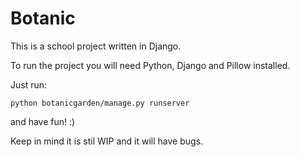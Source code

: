 # Botanic

This is a school project written in Django.

To run the project you will need Python, Django and Pillow installed.

Just run:
```
python botanicgarden/manage.py runserver
```
and have fun! :) 


Keep in mind it is stil WIP and it will have bugs.
